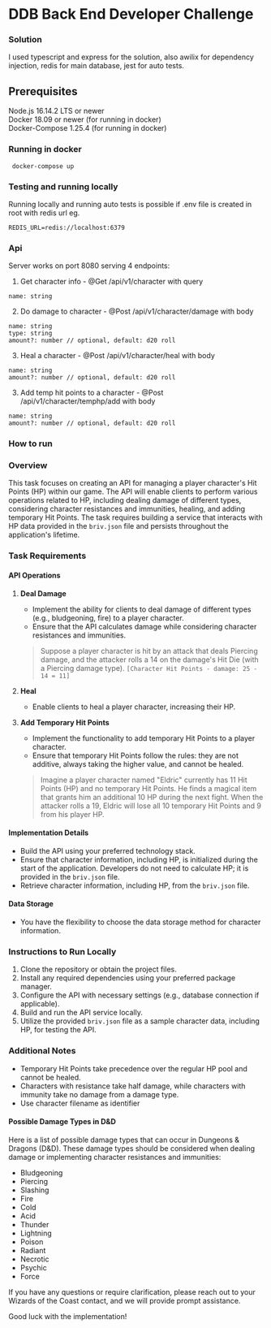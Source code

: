 # DDB Back End Developer Challenge

### Solution 
I used typescript and express for the solution, also awilix for dependency injection, redis for main database, jest for auto tests.

## Prerequisites

Node.js 16.14.2 LTS or newer  
Docker 18.09 or newer (for running in docker)  
Docker-Compose 1.25.4 (for running in docker)

### Running in docker

```
 docker-compose up
```

### Testing and running locally
Running locally and running auto tests is possible if .env file is created in root with redis url eg.
```
REDIS_URL=redis://localhost:6379 
```

### Api

Server works on port 8080 serving 4 endpoints:

1. Get character info - @Get /api/v1/character with query
```
name: string
```

2. Do damage to character - @Post /api/v1/character/damage with body
```
name: string
type: string
amount?: number // optional, default: d20 roll
```

3. Heal a character - @Post /api/v1/character/heal with body
```
name: string
amount?: number // optional, default: d20 roll
```


3. Add temp hit points to a character - @Post /api/v1/character/temphp/add with body
```
name: string
amount?: number // optional, default: d20 roll
```

### How to run

### Overview
This task focuses on creating an API for managing a player character's Hit Points (HP) within our game. The API will enable clients to perform various operations related to HP, including dealing damage of different types, considering character resistances and immunities, healing, and adding temporary Hit Points. The task requires building a service that interacts with HP data provided in the `briv.json` file and persists throughout the application's lifetime.

### Task Requirements

#### API Operations
1. **Deal Damage**
    - Implement the ability for clients to deal damage of different types (e.g., bludgeoning, fire) to a player character.
    - Ensure that the API calculates damage while considering character resistances and immunities.

    > Suppose a player character is hit by an attack that deals Piercing damage, and the attacker rolls a 14 on the damage's Hit Die (with a Piercing damage type). `[Character Hit Points - damage: 25 - 14 = 11]`

2. **Heal**
    - Enable clients to heal a player character, increasing their HP.

3. **Add Temporary Hit Points**
    - Implement the functionality to add temporary Hit Points to a player character.
    - Ensure that temporary Hit Points follow the rules: they are not additive, always taking the higher value, and cannot be healed.

    > Imagine a player character named "Eldric" currently has 11 Hit Points (HP) and no temporary Hit Points. He finds a magical item that grants him an additional 10 HP during the next fight. When the attacker rolls a 19, Eldric will lose all 10 temporary Hit Points and 9 from his player HP.

#### Implementation Details
- Build the API using your preferred technology stack.
- Ensure that character information, including HP, is initialized during the start of the application. Developers do not need to calculate HP; it is provided in the `briv.json` file.
- Retrieve character information, including HP, from the `briv.json` file.


#### Data Storage
- You have the flexibility to choose the data storage method for character information.

### Instructions to Run Locally
1. Clone the repository or obtain the project files.
2. Install any required dependencies using your preferred package manager.
3. Configure the API with necessary settings (e.g., database connection if applicable).
4. Build and run the API service locally.
5. Utilize the provided `briv.json` file as a sample character data, including HP, for testing the API.

### Additional Notes
- Temporary Hit Points take precedence over the regular HP pool and cannot be healed.
- Characters with resistance take half damage, while characters with immunity take no damage from a damage type.
- Use character filename as identifier

#### Possible Damage Types in D&D
Here is a list of possible damage types that can occur in Dungeons & Dragons (D&D). These damage types should be considered when dealing damage or implementing character resistances and immunities:
- Bludgeoning
- Piercing
- Slashing
- Fire
- Cold
- Acid
- Thunder
- Lightning
- Poison
- Radiant
- Necrotic
- Psychic
- Force

If you have any questions or require clarification, please reach out to your Wizards of the Coast contact, and we will provide prompt assistance.

Good luck with the implementation!
